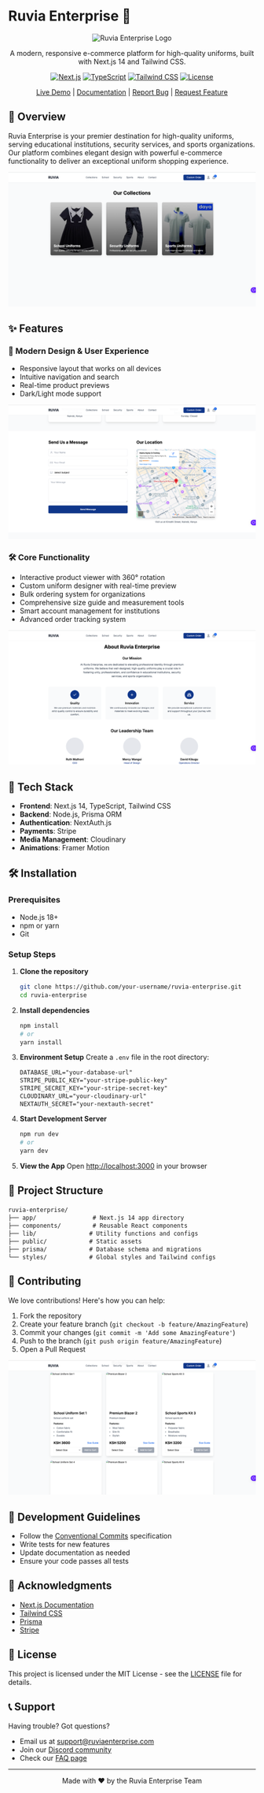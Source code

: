 # Ruvia Enterprise 🎯

<div align="center">

![Ruvia Enterprise Logo](public/assets/1.png)

A modern, responsive e-commerce platform for high-quality uniforms, built with Next.js 14 and Tailwind CSS.

[![Next.js](https://img.shields.io/badge/Next.js-14-black)](https://nextjs.org/)
[![TypeScript](https://img.shields.io/badge/TypeScript-5.0-blue)](https://www.typescriptlang.org/)
[![Tailwind CSS](https://img.shields.io/badge/Tailwind-3.0-38B2AC)](https://tailwindcss.com/)
[![License](https://img.shields.io/badge/License-MIT-green.svg)](LICENSE)

[Live Demo](https://ruvia-enterprise.vercel.app) | [Documentation](docs/README.md) | [Report Bug](issues) | [Request Feature](issues)

</div>

## 🌟 Overview

Ruvia Enterprise is your premier destination for high-quality uniforms, serving educational institutions, security services, and sports organizations. Our platform combines elegant design with powerful e-commerce functionality to deliver an exceptional uniform shopping experience.

![Ruvia Enterprise Homepage](/public/assets/2.png)

## ✨ Features

### 🎨 Modern Design & User Experience
- Responsive layout that works on all devices
- Intuitive navigation and search
- Real-time product previews
- Dark/Light mode support

![Ruvia Enterprise Homepage](/public/assets/3.png)

### 🛠️ Core Functionality
- Interactive product viewer with 360° rotation
- Custom uniform designer with real-time preview
- Bulk ordering system for organizations
- Comprehensive size guide and measurement tools
- Smart account management for institutions
- Advanced order tracking system

![Ruvia Enterprise Homepage](/public/assets/4.png)

## 🚀 Tech Stack

- **Frontend**: Next.js 14, TypeScript, Tailwind CSS
- **Backend**: Node.js, Prisma ORM
- **Authentication**: NextAuth.js
- **Payments**: Stripe
- **Media Management**: Cloudinary
- **Animations**: Framer Motion

## 🛠️ Installation

### Prerequisites

- Node.js 18+ 
- npm or yarn
- Git

### Setup Steps

1. **Clone the repository**
   ```bash
   git clone https://github.com/your-username/ruvia-enterprise.git
   cd ruvia-enterprise
   ```

2. **Install dependencies**
   ```bash
   npm install
   # or
   yarn install
   ```

3. **Environment Setup**
   Create a `.env` file in the root directory:
   ```env
   DATABASE_URL="your-database-url"
   STRIPE_PUBLIC_KEY="your-stripe-public-key"
   STRIPE_SECRET_KEY="your-stripe-secret-key"
   CLOUDINARY_URL="your-cloudinary-url"
   NEXTAUTH_SECRET="your-nextauth-secret"
   ```

4. **Start Development Server**
   ```bash
   npm run dev
   # or
   yarn dev
   ```

5. **View the App**
   Open [http://localhost:3000](http://localhost:3000) in your browser

## 📁 Project Structure

```
ruvia-enterprise/
├── app/                # Next.js 14 app directory
├── components/         # Reusable React components
├── lib/               # Utility functions and configs
├── public/            # Static assets
├── prisma/            # Database schema and migrations
└── styles/            # Global styles and Tailwind configs
```

## 🤝 Contributing

We love contributions! Here's how you can help:

1. Fork the repository
2. Create your feature branch (`git checkout -b feature/AmazingFeature`)
3. Commit your changes (`git commit -m 'Add some AmazingFeature'`)
4. Push to the branch (`git push origin feature/AmazingFeature`)
5. Open a Pull Request

![Ruvia Enterprise Homepage](/public/assets/5.png)

## 📝 Development Guidelines

- Follow the [Conventional Commits](https://www.conventionalcommits.org/) specification
- Write tests for new features
- Update documentation as needed
- Ensure your code passes all tests

## 🌟 Acknowledgments

- [Next.js Documentation](https://nextjs.org/docs)
- [Tailwind CSS](https://tailwindcss.com)
- [Prisma](https://www.prisma.io)
- [Stripe](https://stripe.com)

## 📄 License

This project is licensed under the MIT License - see the [LICENSE](LICENSE) file for details.

## 📞 Support

Having trouble? Got questions?
- Email us at support@ruviaenterprise.com
- Join our [Discord community](https://discord.gg/ruviaenterprise)
- Check our [FAQ page](https://ruviaenterprise.com/faq)

---



<div align="center">
Made with ❤️ by the Ruvia Enterprise Team
</div>

